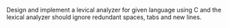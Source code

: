 Design and implement a levical analyzer for given language using C and the lexical analyzer should ignore redundant spaces, tabs and new lines.
